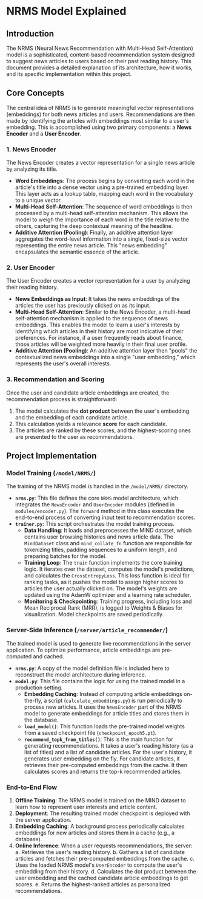 
# NRMS Model Explained

## Introduction
The NRMS (Neural News Recommendation with Multi-Head Self-Attention) model is a sophisticated, content-based recommendation system designed to suggest news articles to users based on their past reading history. This document provides a detailed explanation of its architecture, how it works, and its specific implementation within this project.

## Core Concepts
The central idea of NRMS is to generate meaningful vector representations (embeddings) for both news articles and users. Recommendations are then made by identifying the articles with embeddings most similar to a user's embedding. This is accomplished using two primary components: a **News Encoder** and a **User Encoder**.

### 1. News Encoder
The News Encoder creates a vector representation for a single news article by analyzing its title.

- **Word Embeddings**: The process begins by converting each word in the article's title into a dense vector using a pre-trained embedding layer. This layer acts as a lookup table, mapping each word in the vocabulary to a unique vector.
- **Multi-Head Self-Attention**: The sequence of word embeddings is then processed by a multi-head self-attention mechanism. This allows the model to weigh the importance of each word in the title relative to the others, capturing the deep contextual meaning of the headline.
- **Additive Attention (Pooling)**: Finally, an additive attention layer aggregates the word-level information into a single, fixed-size vector representing the entire news article. This "news embedding" encapsulates the semantic essence of the article.

### 2. User Encoder
The User Encoder creates a vector representation for a user by analyzing their reading history.

- **News Embeddings as Input**: It takes the news embeddings of the articles the user has previously clicked on as its input.
- **Multi-Head Self-Attention**: Similar to the News Encoder, a multi-head self-attention mechanism is applied to the sequence of news embeddings. This enables the model to learn a user's interests by identifying which articles in their history are most indicative of their preferences. For instance, if a user frequently reads about finance, those articles will be weighted more heavily in their final user profile.
- **Additive Attention (Pooling)**: An additive attention layer then "pools" the contextualized news embeddings into a single "user embedding," which represents the user's overall interests.

### 3. Recommendation and Scoring
Once the user and candidate article embeddings are created, the recommendation process is straightforward:

1.  The model calculates the **dot product** between the user's embedding and the embedding of each candidate article.
2.  This calculation yields a relevance **score** for each candidate.
3.  The articles are ranked by these scores, and the highest-scoring ones are presented to the user as recommendations.

## Project Implementation

### Model Training (`/model/NRMS/`)

The training of the NRMS model is handled in the `/model/NRMS/` directory.

- **`nrms.py`**: This file defines the core `NRMS` model architecture, which integrates the `NewsEncoder` and `UserEncoder` modules (defined in `modules/encoder.py`). The `forward` method in this class executes the end-to-end process of converting input text to recommendation scores.
- **`trainer.py`**: This script orchestrates the model training process.
    - **Data Handling**: It loads and preprocesses the MIND dataset, which contains user browsing histories and news article data. The `MindDataset` class and `mind_collate_fn` function are responsible for tokenizing titles, padding sequences to a uniform length, and preparing batches for the model.
    - **Training Loop**: The `train` function implements the core training logic. It iterates over the dataset, computes the model's predictions, and calculates the `CrossEntropyLoss`. This loss function is ideal for ranking tasks, as it pushes the model to assign higher scores to articles the user actually clicked on. The model's weights are updated using the AdamW optimizer and a learning rate scheduler.
    - **Monitoring & Checkpointing**: Training progress, including loss and Mean Reciprocal Rank (MRR), is logged to Weights & Biases for visualization. Model checkpoints are saved periodically.

### Server-Side Inference (`/server/article_recommender/`)

The trained model is used to generate live recommendations in the server application. To optimize performance, article embeddings are pre-computed and cached.

- **`nrms.py`**: A copy of the model definition file is included here to reconstruct the model architecture during inference.
- **`model.py`**: This file contains the logic for using the trained model in a production setting.
    - **Embedding Caching**: Instead of computing article embeddings on-the-fly, a script (`calculate_embeddings.py`) is run periodically to process new articles. It uses the `NewsEncoder` part of the NRMS model to generate embeddings for article titles and stores them in the database.
    - **`load_model()`**: This function loads the pre-trained model weights from a saved checkpoint file (`checkpoint_epoch5.pt`).
    - **`recommend_topk_from_titles()`**: This is the main function for generating recommendations. It takes a user's reading history (as a list of titles) and a list of candidate articles. For the user's history, it generates user embedding on the fly. For candidate articles, it retrieves their pre-computed embeddings from the cache. It then calculates scores and returns the top-k recommended articles.

### End-to-End Flow

1.  **Offline Training**: The NRMS model is trained on the MIND dataset to learn how to represent user interests and article content.
2.  **Deployment**: The resulting trained model checkpoint is deployed with the server application.
3.  **Embedding Caching**: A background process periodically calculates embeddings for new articles and stores them in a cache (e.g., a database).
4.  **Online Inference**: When a user requests recommendations, the server:
    a. Retrieves the user's reading history.
    b. Gathers a list of candidate articles and fetches their pre-computed embeddings from the cache.
    c. Uses the loaded NRMS model's `UserEncoder` to compute the user's embedding from their history.
    d. Calculates the dot product between the user embedding and the cached candidate article embeddings to get scores.
    e. Returns the highest-ranked articles as personalized recommendations.
